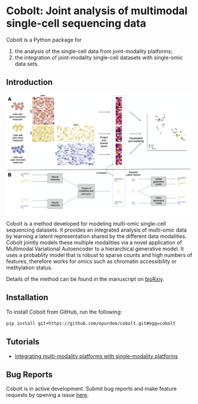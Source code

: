 # Cobolt: Joint analysis of multimodal single-cell sequencing data

Cobolt is a Python package for 

1.  the analysis of the single-cell data from joint-modality platforms;
2.  the integration of joint-modality single-cell datasets with single-omic data sets.

## Introduction

![summary](summary.png)

Cobolt is a method developed for modeling multi-omic single-cell sequencing datasets. It provides an integrated analysis of multi-omic data by learning a latent representation shared by the different data modalities. Cobolt jointly models these multiple modalities via a novel application of Multimodal Variational Autoencoder to a hierarchical generative model. It uses a probablity model that is robust to sparse counts and high numbers of features, therefore works for omics such as chromatin accessibility or methylation status.

Details of the method can be found in the manuscript on [bioRxiv](https://www.biorxiv.org/content/10.1101/2021.04.03.438329v1).

## Installation

To install Cobolt from GitHub, run the following:

```bash
pip install git+https://github.com/epurdom/cobolt.git#egg=cobolt
```

## Tutorials

- [Integrating multi-modality platforms with single-modality platforms](https://github.com/epurdom/cobolt/blob/master/docs/tutorial.ipynb)

## Bug Reports

Cobolt is in active development. Submit bug reports and make feature requests by opening a issue [here](https://github.com/epurdom/cobolt/issues).

